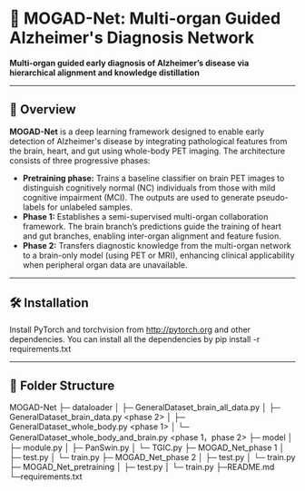 # 🧠 MOGAD-Net: Multi-organ Guided Alzheimer's Diagnosis Network

**Multi-organ guided early diagnosis of Alzheimer’s disease via hierarchical alignment and knowledge distillation**

---

## 📜 Overview

**MOGAD-Net** is a deep learning framework designed to enable early detection of Alzheimer's disease by integrating pathological features from the brain, heart, and gut using whole-body PET imaging. The architecture consists of three progressive phases:

- **Pretraining phase:** Trains a baseline classifier on brain PET images to distinguish cognitively normal (NC) individuals from those with mild cognitive impairment (MCI). The outputs are used to generate pseudo-labels for unlabeled samples.
- **Phase 1:** Establishes a semi-supervised multi-organ collaboration framework. The brain branch’s predictions guide the training of heart and gut branches, enabling inter-organ alignment and feature fusion.
- **Phase 2:** Transfers diagnostic knowledge from the multi-organ network to a brain-only model (using PET or MRI), enhancing clinical applicability when peripheral organ data are unavailable.

---

## 🛠️ Installation

Install PyTorch and torchvision from http://pytorch.org and other dependencies. You can install all the dependencies by
pip install -r requirements.txt

---

## 📁 Folder Structure
MOGAD-Net
  ├─ dataloader 
  │   ├─ GeneralDataset_brain_all_data.py <pretraining phase> 
  │   ├─ GeneralDataset_brain_data.py <phase 2>
  │   ├─ GeneralDataset_whole_body.py <phase 1>
  │   └─ GeneralDataset_whole_body_and_brain.py <phase 1，phase 2>
  ├─ model
  │   ├─ module.py 
  │   ├─ PanSwin.py
  │   └─ TGIC.py
  ├─ MOGAD_Net_phase 1
  │   ├─ test.py 
  │   └─ train.py 
  ├─ MOGAD_Net_phase 2
  │   ├─ test.py
  │   └─ train.py 
  ├─ MOGAD_Net_pretraining
  │   ├─ test.py
  │   └─ train.py
  ├─README.md
  └─requirements.txt
